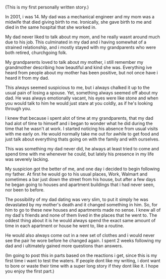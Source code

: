 (This is my first personally written story.)

In 2001, i was 14. My dad was a mechanical engineer and my mom was a midwife that died giving birth to me. Ironically, she gave birth to me and died in the same hospital that she worked in. 

My dad never liked to talk about my mom, and he really wasnt around much due to his job. This culminated in my dad and i having somewhat of a strained relationship, and i mostly stayed with my grandparents who were both retired, churchgoing folk.

My grandparents loved to talk about my mother, i still remember my grandmother describing how beautiful and kind she was. Everything ive heard from people about my mother has been positive, but not once have i heard it from my dad.

This always seemed suspicious to me, but i always chalked it up to the usual pain of losing a spouse. Yet, something always seemed off about my dad. He was always emotionally vacant, his eyes were like stone and when you would talk to him he would just stare at you coldly, as if he's looking through you.

I knew that because i spent alot of time at my grandparents, that my dad had alot of time to himself and i began to wonder what he did during the time that he wasn't at work. I started noticing his absence from usual visits with me early on. He would normally take me out for awhile to get food and just talk about everything thats going on with the family and with ourselves.

This was something my dad never did, he always at least tried to come and spend time with me whenever he could, but lately his presence in my life was severely lacking.

My suspicion got the better of me, and one day i decided to begin following my father. At first he would go to his usual places, Work, Walmart and sometimes a bar just down the street from his house, but after a few days he began going to houses and apartment buildings that i had never seen, nor been to before.

The possibility of my dad dating was very slim, to put it simply he was devastated by my mother's death and it changed something in him. So, for him to go to these new houses and apartments made no sense. I knew all of my dad's friends and none of them lived in the places that he went to. The oddest thing about it is he would always spend the exact same amount of time in each apartment or house he went to, like a routine.

He would also always come out in a new set of clothes and i would never see the pair he wore before he changed again. I spent 2 weeks following my dad and i ultimately gained more questions than answers. 

(Im going to post this in parts based on the reactions i get, since this is my first time i want to test the waters. If people dont like my writing, i dont want to bore or waste their time with a super long story if they dont like it. I hope you enjoy the first part.)
